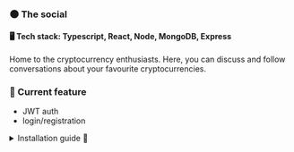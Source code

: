 ### :new_moon: The social 
#### 	:desktop_computer: Tech stack: Typescript, React, Node, MongoDB, Express
Home to the cryptocurrency enthusiasts. Here, you can discuss and follow conversations about your favourite cryptocurrencies.

### :round_pushpin: Current feature 
- JWT auth
- login/registration

<details>
<summary> Installation guide 🚀 </summary>

:warning: To run this project on your local machine, you need to install node. 
Clone this repository. After that, run this command in the command-line.
```
cd client  
npm init 
npm install
```

then  
  
```
cd ../server
npm init 
npm install
```  
</details>
